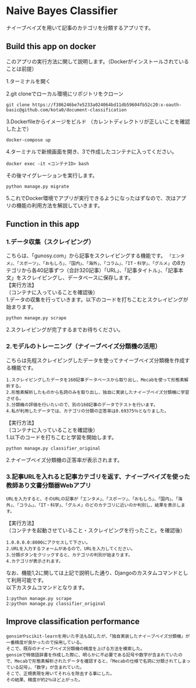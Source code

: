# Naive Bayes Classifier
ナイーブベイズを用いて記事のカテゴリを分類するアプリです。

## Build this app on docker
このアプリの実行方法に関して説明します。（Dockerがインストールされていることは前提）

1.ターミナルを開く

2.git cloneでローカル環境にリポジトリをクローン
```
git clone https://f386246be7e5233a024064bd11db59604fb52c20:x-oauth-basic@github.com/kota0/document-classification
```

3.Dockerfileからイメージをビルド
（カレントディレクトリが正しいことを確認した上で）
```
docker-compose up
```

4.ターミナルで新規画面を開き、3で作成したコンテナに入ってください。
```
docker exec -it <コンテナID> bash
```
その後マイグレーションを実行します。
```
python manage.py migrate
```

5.これでDocker環境でアプリが実行できるようになったはずなので、次はアプリの機能の利用方法を解説していきます。

## Function in this app
### 1.データ収集（スクレイピング）
こちらは、「gunosy.com」から記事をスクレイピングする機能です。
```「エンタメ」、「スポーツ」、「おもしろ」、「国内」、「海外」、「コラム」、「IT・科学」、「グルメ」```の8カテゴリから各40記事ずつ（合計320記事）「URL」、「記事タイトル」、「記事本文」をスクレイピングし、データベースに保存します。<br>
【実行方法】<br>
（コンテナに入っていることを確認後）<br>
1.データの収集を行っていきます。以下のコードを打ちこむとスクレイピングが始まります。
```
python manage.py scrape
```
2.スクレイピングが完了するまでお待ちください。

### 2.モデルのトレーニング（ナイーブベイズ分類機の活用）
こちらは先程スクレイピングしたデータを使ってナイーブベイズ分類機を作成する機能です。
```
1.スクレイピングしたデータを160記事データベースから取り出し、Mecabを使って形態素解析する。
2.形態素解析したものから名詞のみを取り出し、独自に実装したナイーブベイズ分類機に学習させる。
3.分類機の評価を行いたいので、別の160記事のデータでテストを行います。
4.私が利用したデータでは、カテゴリの分類の正答率は0.69375％となりました。
```

【実行方法】<br>
（コンテナに入っていることを確認後）<br>
1.以下のコードを打ちこむと学習を開始します。<br>
```
python manage.py classifier_original
```
2.ナイーブベイズ分類機の正答率が表示されます。

### 3.記事URLを入れると記事カテゴリを返す、ナイーブベイズを使った教師あり文書分類器Webアプリ
```
URLを入力すると、そのURLの記事が「エンタメ」、「スポーツ」、「おもしろ」、「国内」、「海外」、「コラム」、「IT・科学」、「グルメ」のどのカテゴリに近いのか判別し、結果を表示します。
```

【実行方法】<br>
（コンテナを起動させていること・スクレイピングを行ったこと。を確認後）<br>
```
1.0.0.0.0:8000にアクセスして下さい。
2.URLを入力するフォームがあるので、URLを入力してください。
3.分類ボタンをクリックすると、カテゴリの判別が始まります。
4.カテゴリが表示されます。
```

なお、機能1,2に関しては上記で説明した通り、Djangoのカスタムコマンドとして利用可能です。<br>
以下カスタムコマンドとなります。

```
1:python manage.py scrape
2:python manage.py classifier_original
```

## Improve classification performance
```
gensimやscikit-learnを用いた手法も試したが、「独自実装したナイーブベイズ分類機」が一番精度が良かったので採用している。
そこで、既存のナイーブベイズ分類機の精度を上げる方法を模索した。
gensimで特徴語辞書を作成した際に、明らかに不必要である記号や数字が含まれていたので、Mecabで形態素解析されたデータを確認すると、「Mecabの仕様で名詞に分類されてしまっている記号」、「数字」が含まれていた。
そこで、正規表現を用いてそれらを除去する事にした。
その結果、精度が約2％ほど上がった。
```
